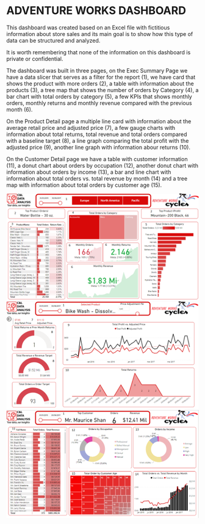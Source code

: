 # ADVENTURE WORKS DASHBOARD

This dashboard was created based on an Excel file with fictitious information about store sales and its main goal is to show how this type of data can be structured and analyzed.

It is worth remembering that none of the information on this dashboard is private or confidential.

The dashboard was built in three pages, on the Exec Summary Page we have a data slicer that serves as a filter for the report (1), we have card that shows the product with more orders (2), a table with information about the products (3), a tree map that shows the number of orders by Category (4), a bar chart with total orders by category (5), a few KPIs that shows monthly orders, monthly returns and monthly revenue compared with the previous month (6). 

On the Product Detail page a multiple line card with information about the average retail price and adjusted price (7), a few gauge charts with information about total returns, total revenue and total orders compared with a baseline target (8), a line graph comparing the total profit with the adjusted price (9), another line graph with information abour returns (10).

On the Customer Detail page we have a table with customer information (11), a donut chart about orders by occupation (12), another donut chart with information about orders by income (13), a bar and line chart with information about total orders vs. total revenue by month (14) and a tree map with information about total orders by customer age (15).


<img src="Prints/Print1.png" alt="Adventure Works 1" width="1024"/>

<img src="Prints/Print2.png" alt="Adventure Works2" width="1024"/>

<img src="Prints/Print3.png" alt="Adventure Works3" width="1024"/>